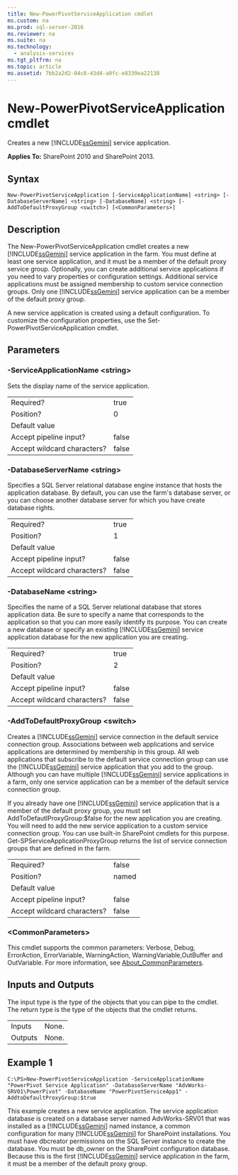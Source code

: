 ```yaml
---
title: New-PowerPivotServiceApplication cmdlet
ms.custom: na
ms.prod: sql-server-2016
ms.reviewer: na
ms.suite: na
ms.technology: 
  - analysis-services
ms.tgt_pltfrm: na
ms.topic: article
ms.assetid: 7bb2a2d2-04c8-43d4-a0fc-e8339ea22138
---
```

# New-PowerPivotServiceApplication cmdlet
  Creates a new [!INCLUDE[ssGemini](../../Token/Other/ssGemini_md.md)] service application.  
  
 **Applies To:** SharePoint 2010 and SharePoint 2013.  
  
## Syntax  
  
```  
New-PowerPivotServiceApplication [-ServiceApplicationName] <string> [-DatabaseServerName] <string> [-DatabaseName] <string> [-AddToDefaultProxyGroup <switch>] [<CommonParameters>]  
```  
  
## Description  
 The New\-PowerPivotServiceApplication cmdlet creates a new [!INCLUDE[ssGemini](../../Token/Other/ssGemini_md.md)] service application in the farm. You must define at least one service application, and it must be a member of the default proxy service group. Optionally, you can create additional service applications if you need to vary properties or configuration settings. Additional service applications must be assigned membership to custom service connection groups. Only one [!INCLUDE[ssGemini](../../Token/Other/ssGemini_md.md)] service application can be a member of the default proxy group.  
  
 A new service application is created using a default configuration. To customize the configuration properties, use the Set\-PowerPivotServiceApplication cmdlet.  
  
## Parameters  
  
### \-ServiceApplicationName \<string\>  
 Sets the display name of the service application.  
  
|||  
|-|-|  
|Required?|true|  
|Position?|0|  
|Default value||  
|Accept pipeline input?|false|  
|Accept wildcard characters?|false|  
  
### \-DatabaseServerName \<string\>  
 Specifies a SQL Server relational database engine instance that hosts the application database. By default, you can use the farm's database server, or you can choose another database server for which you have create database rights.  
  
|||  
|-|-|  
|Required?|true|  
|Position?|1|  
|Default value||  
|Accept pipeline input?|false|  
|Accept wildcard characters?|false|  
  
### \-DatabaseName \<string\>  
 Specifies the name of a SQL Server relational database that stores application data. Be sure to specify a name that corresponds to the application so that you can more easily identify its purpose. You can create a new database or specify an existing [!INCLUDE[ssGemini](../../Token/Other/ssGemini_md.md)] service application database for the new application you are creating.  
  
|||  
|-|-|  
|Required?|true|  
|Position?|2|  
|Default value||  
|Accept pipeline input?|false|  
|Accept wildcard characters?|false|  
  
### \-AddToDefaultProxyGroup \<switch\>  
 Creates a [!INCLUDE[ssGemini](../../Token/Other/ssGemini_md.md)] service connection in the default service connection group. Associations between web applications and service applications are determined by membership in this group. All web applications that subscribe to the default service connection group can use the [!INCLUDE[ssGemini](../../Token/Other/ssGemini_md.md)] service application that you add to the group. Although you can have multiple [!INCLUDE[ssGemini](../../Token/Other/ssGemini_md.md)] service applications in a farm, only one service application can be a member of the default service connection group.  
  
 If you already have one [!INCLUDE[ssGemini](../../Token/Other/ssGemini_md.md)] service application that is a member of the default proxy group, you must set AddToDefautlProxyGroup:$false for the new application you are creating. You will need to add the new service application to a custom service connection group.  You can use built\-in SharePoint cmdlets for this purpose.  Get\-SPServiceApplicationProxyGroup returns the list of service connection groups that are defined in the farm.  
  
|||  
|-|-|  
|Required?|false|  
|Position?|named|  
|Default value||  
|Accept pipeline input?|false|  
|Accept wildcard characters?|false|  
  
### \<CommonParameters\>  
 This cmdlet supports the common parameters: Verbose, Debug, ErrorAction, ErrorVariable, WarningAction, WarningVariable,OutBuffer and OutVariable. For more information, see [About\_CommonParameters](http://go.microsoft.com/fwlink/?linkID=227825).  
  
## Inputs and Outputs  
 The input type is the type of the objects that you can pipe to the cmdlet. The return type is the type of the objects that the cmdlet returns.  
  
|||  
|-|-|  
|Inputs|None.|  
|Outputs|None.|  
  
## Example 1  
  
```  
C:\PS>New-PowerPivotServiceApplication -ServiceApplicationName "PowerPivot Service Application" -DatabaseServerName "AdvWorks-SRV01\PowerPivot" -DatabaseName "PowerPivotServiceApp1" -AddtoDefaultProxyGroup:$true  
```  
  
 This example creates a new service application. The service application database is created on a database server named AdvWorks\-SRV01 that was installed as a [!INCLUDE[ssGemini](../../Token/Other/ssGemini_md.md)] named instance, a common configuration for many [!INCLUDE[ssGemini](../../Token/Other/ssGemini_md.md)] for SharePoint installations. You must have dbcreator permissions on the SQL Server instance to create the database. You must be db\_owner on the SharePoint configuration database. Because this is the first [!INCLUDE[ssGemini](../../Token/Other/ssGemini_md.md)] service application in the farm, it must be a member of the default proxy group.  
  
  
